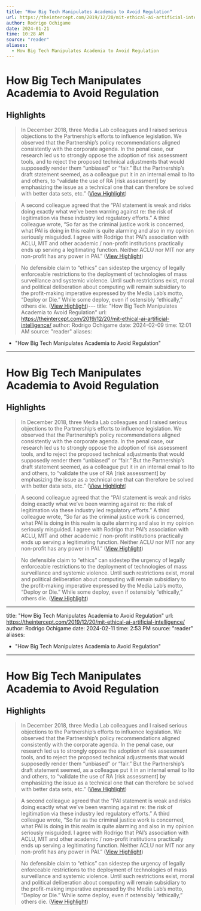 ```yaml
---
title: "How Big Tech Manipulates Academia to Avoid Regulation"
url: https://theintercept.com/2019/12/20/mit-ethical-ai-artificial-intelligence/
author: Rodrigo Ochigame
date: 2024-01-21
time: 10:28 AM
source: "reader"
aliases:
  - How Big Tech Manipulates Academia to Avoid Regulation
---
```

# How Big Tech Manipulates Academia to Avoid Regulation

## Highlights
> In December 2018, three Media Lab colleagues and I raised serious objections to the Partnership’s efforts to influence legislation. We observed that the Partnership’s policy recommendations aligned consistently with the corporate agenda. In the penal case, our research led us to strongly oppose the adoption of risk assessment tools, and to reject the proposed technical adjustments that would supposedly render them “unbiased” or “fair.” But the Partnership’s draft statement seemed, as a colleague put it in an internal email to Ito and others, to “validate the use of RA [risk assessment] by emphasizing the issue as a technical one that can therefore be solved with better data sets, etc.” ([View Highlight](https://read.readwise.io/read/01hmf2w0261hwpfa65wcmjfn46))

> A second colleague agreed that the “PAI statement is weak and risks doing exactly what we’ve been warning against re: the risk of legitimation via these industry led regulatory efforts.” A third colleague wrote, “So far as the criminal justice work is concerned, what PAI is doing in this realm is quite alarming and also in my opinion seriously misguided. I agree with Rodrigo that PAI’s association with ACLU, MIT and other academic / non-profit institutions practically ends up serving a legitimating function. Neither ACLU nor MIT nor any non-profit has any power in PAI.” ([View Highlight](https://read.readwise.io/read/01hmf2w2zykj9snefnvrm0zsqa))

> No defensible claim to “ethics” can sidestep the urgency of legally enforceable restrictions to the deployment of technologies of mass surveillance and systemic violence. Until such restrictions exist, moral and political deliberation about computing will remain subsidiary to the profit-making imperative expressed by the Media Lab’s motto, “Deploy or Die.” While some deploy, even if ostensibly “ethically,” others die. ([View Highlight](https://read.readwise.io/read/01hmf3dhqztvd81n58c1mssyd4))---
title: "How Big Tech Manipulates Academia to Avoid Regulation"
url: https://theintercept.com/2019/12/20/mit-ethical-ai-artificial-intelligence/
author: Rodrigo Ochigame
date: 2024-02-09
time: 12:01 AM
source: "reader"
aliases:
  - "How Big Tech Manipulates Academia to Avoid Regulation"
---
# How Big Tech Manipulates Academia to Avoid Regulation

## Highlights
> In December 2018, three Media Lab colleagues and I raised serious objections to the Partnership’s efforts to influence legislation. We observed that the Partnership’s policy recommendations aligned consistently with the corporate agenda. In the penal case, our research led us to strongly oppose the adoption of risk assessment tools, and to reject the proposed technical adjustments that would supposedly render them “unbiased” or “fair.” But the Partnership’s draft statement seemed, as a colleague put it in an internal email to Ito and others, to “validate the use of RA [risk assessment] by emphasizing the issue as a technical one that can therefore be solved with better data sets, etc.” ([View Highlight](https://read.readwise.io/read/01hmf2w0261hwpfa65wcmjfn46))

> A second colleague agreed that the “PAI statement is weak and risks doing exactly what we’ve been warning against re: the risk of legitimation via these industry led regulatory efforts.” A third colleague wrote, “So far as the criminal justice work is concerned, what PAI is doing in this realm is quite alarming and also in my opinion seriously misguided. I agree with Rodrigo that PAI’s association with ACLU, MIT and other academic / non-profit institutions practically ends up serving a legitimating function. Neither ACLU nor MIT nor any non-profit has any power in PAI.” ([View Highlight](https://read.readwise.io/read/01hmf2w2zykj9snefnvrm0zsqa))

> No defensible claim to “ethics” can sidestep the urgency of legally enforceable restrictions to the deployment of technologies of mass surveillance and systemic violence. Until such restrictions exist, moral and political deliberation about computing will remain subsidiary to the profit-making imperative expressed by the Media Lab’s motto, “Deploy or Die.” While some deploy, even if ostensibly “ethically,” others die. ([View Highlight](https://read.readwise.io/read/01hmf3dhqztvd81n58c1mssyd4))

---
title: "How Big Tech Manipulates Academia to Avoid Regulation"
url: https://theintercept.com/2019/12/20/mit-ethical-ai-artificial-intelligence/
author: Rodrigo Ochigame
date: 2024-02-11
time: 2:53 PM
source: "reader"
aliases:
  - "How Big Tech Manipulates Academia to Avoid Regulation"
---
# How Big Tech Manipulates Academia to Avoid Regulation

## Highlights
> In December 2018, three Media Lab colleagues and I raised serious objections to the Partnership’s efforts to influence legislation. We observed that the Partnership’s policy recommendations aligned consistently with the corporate agenda. In the penal case, our research led us to strongly oppose the adoption of risk assessment tools, and to reject the proposed technical adjustments that would supposedly render them “unbiased” or “fair.” But the Partnership’s draft statement seemed, as a colleague put it in an internal email to Ito and others, to “validate the use of RA [risk assessment] by emphasizing the issue as a technical one that can therefore be solved with better data sets, etc.” ([View Highlight](https://read.readwise.io/read/01hmf2w0261hwpfa65wcmjfn46))

> A second colleague agreed that the “PAI statement is weak and risks doing exactly what we’ve been warning against re: the risk of legitimation via these industry led regulatory efforts.” A third colleague wrote, “So far as the criminal justice work is concerned, what PAI is doing in this realm is quite alarming and also in my opinion seriously misguided. I agree with Rodrigo that PAI’s association with ACLU, MIT and other academic / non-profit institutions practically ends up serving a legitimating function. Neither ACLU nor MIT nor any non-profit has any power in PAI.” ([View Highlight](https://read.readwise.io/read/01hmf2w2zykj9snefnvrm0zsqa))

> No defensible claim to “ethics” can sidestep the urgency of legally enforceable restrictions to the deployment of technologies of mass surveillance and systemic violence. Until such restrictions exist, moral and political deliberation about computing will remain subsidiary to the profit-making imperative expressed by the Media Lab’s motto, “Deploy or Die.” While some deploy, even if ostensibly “ethically,” others die. ([View Highlight](https://read.readwise.io/read/01hmf3dhqztvd81n58c1mssyd4))

